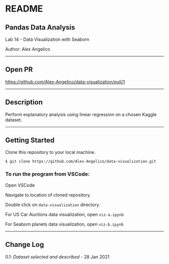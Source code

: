 # README

## Pandas Data Analysis

Lab 14 - Data Visualization with Seaborn

Author: Alex Angelico

----

## Open PR

https://github.com/Alex-Angelico/data-visualization/pull/1

----

## Description

Perform explanatory analysis using linear regression on a chosen Kaggle dataset.

----

## Getting Started

Clone this repository to your local machine.

```
$ git clone https://github.com/Alex-Angelico/data-visualization.git
```

### To run the program from VSCode:

Open VSCode

Navigate to location of cloned repository.

Double click on ```data-visualization``` directory.

For US Car Auctions data visualization, open ```viz-a.ipynb```

For Seaborn planets data visualization, open ```viz-b.ipynb```

----

## Change Log

0.1: *Dataset selected and described* - 28 Jan 2021
